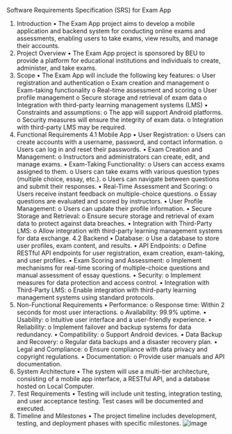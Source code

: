 Software Requirements Specification (SRS) for Exam App
1. Introduction
•	The Exam App project aims to develop a mobile application and backend system for conducting online exams and assessments, enabling users to take exams, view results, and manage their accounts.
2. Project Overview
•	The Exam App project is sponsored by BEU to provide a platform for educational institutions and individuals to create, administer, and take exams.
3. Scope
•	The Exam App will include the following key features:
o	User registration and authentication
o	Exam creation and management
o	Exam-taking functionality
o	Real-time assessment and scoring
o	User profile management
o	Secure storage and retrieval of exam data
o	Integration with third-party learning management systems (LMS)
•	Constraints and assumptions:
o	The app will support Android platforms.
o	Security measures will ensure the integrity of exam data.
o	Integration with third-party LMS may be required.
4. Functional Requirements
4.1 Mobile App
•	User Registration:
o	Users can create accounts with a username, password, and contact information.
o	Users can log in and reset their passwords.
•	Exam Creation and Management:
o	Instructors and administrators can create, edit, and manage exams.
•	Exam-Taking Functionality:
o	Users can access exams assigned to them.
o	Users can take exams with various question types (multiple choice, essay, etc.).
o	Users can navigate between questions and submit their responses.
•	Real-Time Assessment and Scoring:
o	Users receive instant feedback on multiple-choice questions.
o	Essay questions are evaluated and scored by instructors.
•	User Profile Management:
o	Users can update their profile information.
•	Secure Storage and Retrieval:
o	Ensure secure storage and retrieval of exam data to protect against data breaches.
•	Integration with Third-Party LMS:
o	Allow integration with third-party learning management systems for data exchange.
4.2 Backend
•	Database:
o	Use a database to store user profiles, exam content, and results.
•	API Endpoints:
o	Define RESTful API endpoints for user registration, exam creation, exam-taking, and user profiles.
•	Exam Scoring and Assessment:
o	Implement mechanisms for real-time scoring of multiple-choice questions and manual assessment of essay questions.
•	Security:
o	Implement measures for data protection and access control.
•	Integration with Third-Party LMS:
o	Enable integration with third-party learning management systems using standard protocols.
5. Non-Functional Requirements
•	Performance:
o	Response time: Within 2 seconds for most user interactions.
o	Availability: 99.9% uptime.
•	Usability:
o	Intuitive user interface and a user-friendly experience.
•	Reliability:
o	Implement failover and backup systems for data redundancy.
•	Compatibility:
o	Support Android devices.
•	Data Backup and Recovery:
o	Regular data backups and a disaster recovery plan.
•	Legal and Compliance:
o	Ensure compliance with data privacy and copyright regulations.
•	Documentation:
o	Provide user manuals and API documentation.
6. System Architecture
•	The system will use a multi-tier architecture, consisting of a mobile app interface, a RESTful API, and a database hosted on Local Computer.
7. Test Requirements
•	Testing will include unit testing, integration testing, and user acceptance testing. Test cases will be documented and executed.
8. Timeline and Milestones
•	The project timeline includes development, testing, and deployment phases with specific milestones.
![image](https://github.com/BakuEngineeringUniversity/prj-exam-app-2023/assets/44253460/a44739e6-bb25-4fc6-8b99-cd6032ec7031)
